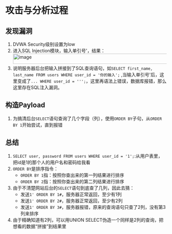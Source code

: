 # 攻击与分析过程
## 发现漏洞
1. DVWA Security级别设置为low
2. 进入SQL Injection模块，输入单引号'，结果：<img width="904" height="32" alt="image" src="https://github.com/user-attachments/assets/a0de06fd-7f05-4034-bc07-c73b55872445" />
3. 说明服务器后台把输入拼接到了SQL查询语句，如``SELECT first_name, last_name FROM users WHERE user_id = '你的输入';`` ,当输入单引号'后，这里变成了``... WHERE user_id = ''';``，这里再语法上错误，数据库报错，那么这里存在SQL注入漏洞。
## 构造Payload
1. 为搞清后台`SELECT`语句查询了几个字段（列），使用`ORDER BY`子句，从`ORDER BY 1`开始尝试，直到报错


## 总结
1. `SELECT user, password FROM users WHERE user_id = '1';`:从用户表里，把id是1的那个人的用户名和密码给我看
2. `ORDER BY`是排序指令：
   - `ORDER BY 1`指：按照你查出来的第一列结果进行排序
   - `ORDER BY 2`指：按照你查出来的第二列结果进行排序
3. 由于不清楚网站后台的`SELECT`语句到底查了几列，因此去猜：
   - 发送`1' ORDER BY 1#`，服务器正常返回，至少有1列
   - 发送`1' ORDER BY 2#`，服务器正常返回，至少有2列
   - 发送`1' ORDER BY 3#`，服务器报错，原来的查询语句只查了2列，没有第3列来排序
4. 由于精确知道有2列，可以用UNION SELECT伪造一个同样是2列的查询，把想看的数据“拼接”到结果里
